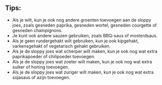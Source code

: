 ## Tips:

- Als je wilt, kun je ook nog andere groenten toevoegen aan de sloppy joes, zoals gesneden paprika, gesneden wortel, gesneden courgette of gesneden champignons.
- Je kunt ook andere sauzen gebruiken, zoals BBQ-saus of mosterdsaus.
- Als je geen rundergehakt wilt gebruiken, kun je ook kipgehakt, varkensgehakt of vegetarisch gehakt gebruiken.
- Als je de sloppy joes wat scherper wilt maken, kun je ook nog wat extra paprikapoeder of chilipoeder toevoegen.
- Als je de sloppy joes wat zoeter wilt maken, kun je ook nog wat extra suiker of honing toevoegen.
- Als je de sloppy joes wat zuriger wilt maken, kun je ook nog wat extra sojasaus of azijn toevoegen.